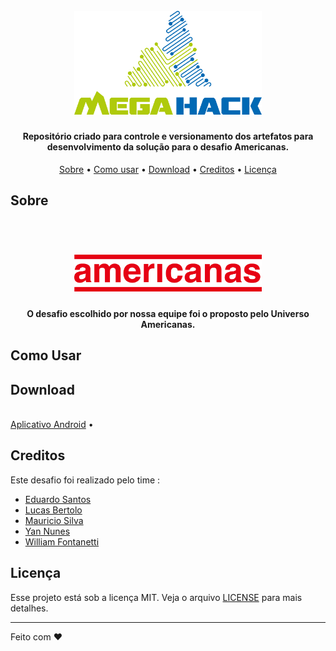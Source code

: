 <h1 align="center">
  <br>
  <a href="https://www.megahack.com.br/"><img src="https://github.com/eduardohfs/MegahackTime30/blob/master/support_content/logo-megahack.png?raw=true" alt="MegaHack" width="300"></a>
</h1>

<h4 align="center">
  Repositório criado para controle e versionamento dos artefatos para desenvolvimento da solução para o desafio Americanas.
</h4>

<p align="center">
  <a href="#about">Sobre</a> •
  <a href="#como-usar">Como usar</a> •
  <a href="#download">Download</a> •
  <a href="#creditos">Creditos</a> •
  <a href="#licença">Licença</a> 
</p>

## Sobre

<h1 align="center">
  <br>
  <a href="https://www.americanas.com.br/"><img src="https://github.com/eduardohfs/MegahackTime30/blob/master/support_content/logo-americanas.png?raw=true" alt="Americanas" width="300"></a>
  <br>
</h1>
<h4 align="center">
  O desafio escolhido por nossa equipe foi o proposto pelo Universo Americanas.
</h4>

## Como Usar

## Download

<br/>
<a href="https://github.com/eduardohfs/MegahackTime30/download/android">Aplicativo Android</a> •
<br/>

## Creditos

Este desafio foi realizado pelo time :

- [Eduardo Santos](https://www.linkedin.com/in/eduardo-santos-it/)
- [Lucas Bertolo](https://www.linkedin.com/in/lucasbertolo2/)
- [Mauricio Silva]()
- [Yan Nunes](https://www.linkedin.com/in/yan-nunes-a3a52ab2/)
- [William Fontanetti](https://www.linkedin.com/in/william-fontanetti)

## Licença

Esse projeto está sob a licença MIT. Veja o arquivo [LICENSE](LICENSE.md) para mais detalhes.

---

Feito com :heart:
